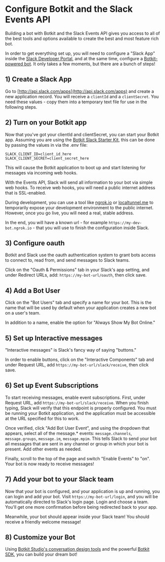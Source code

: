 # Configure Botkit and the Slack Events API

Building a bot with Botkit and the Slack Events API gives you access to all
of the best tools and options available to create the best and most feature
rich bot.

In order to get everything set up, you will need to configure a "Slack App"
inside the [Slack Developer Portal](http://api.slack.com/apps), and at the same time,
configure a [Botkit-powered bot](http://botkit.ai). It only takes a few moments,
but there are a bunch of steps!

## 1) Create a Slack App

Go to [http://api.slack.com/apps](http://api.slack.com/apps) and create a new application record.
You will receive a `clientId` and a `clientSecret`. You need these values - copy them into a temporary text file
for use in the following steps.

## 2) Turn on your Botkit app

Now that you've got your clientId and clientSecret, you can start your Botkit app.
Assuming you are using the [Botkit Slack Starter Kit](https://github.com/chrisenytc/botkit-starter-kit),
this can be done by passing the values in via the .env file:

```
SLACK_CLIENT_ID=client_id_here
SLACK_CLIENT_SECRET=client_secret_here
```

This will cause the Botkit application to boot up and start listening for messages via incoming web hooks.

With the Events API, Slack will send all information to your bot via simple
web hooks. To receive web hooks, you will need a public internet address that is
SSL-enabled.

During development, you can use a tool like [ngrok.io](http://ngrok.io) or [localtunnel.me](http://localtunnel.me)
to temporarily expose your development environment to the public internet.
However, once you go live, you will need a real, stable address.

In the end, you will have a known url - for example `https://my-dev-bot.ngrok.io` -
that you will use to finish the configuration inside Slack.

## 3) Configure oauth

Botkit and Slack use the oauth authentication system to grant bots access to
connect to, read from, and send messages to Slack teams.

Click on the "Oauth & Permissions" tab in your Slack's app setting, and under
Redirect URLs, add: `https://my-bot-url/oauth`, then click save.

## 4) Add a Bot User

Click on the "Bot Users" tab and specify a name for your bot. This is the name
that will be used by default when your application creates a new bot on a user's
team.

In addition to a name, enable the option for "Always Show My Bot Online."

## 5) Set up Interactive messages

"Interactive messages" is Slack's fancy way of saying "buttons."

In order to enable buttons, click on the "Interactive Components" tab and under Request URL, add `https://my-bot-url/slack/receive`, then click save.

## 6) Set up Event Subscriptions

To start receiving messages, enable event subscriptions. First, under Request URL,
add `https://my-bot-url/slack/receive`. When you finish typing, Slack will verify
that this endpoint is properly configured. You must be running your Botkit application,
and the application must be accessible at the URL specified for this to work.

Once verified, click "Add Bot User Event", and using the dropdown that appears,
select all of the message.* events: `message.channels`, `message.groups`, `message.im`, `message.mpim`.
This tells Slack to send your bot all messages that are sent in any channel or group
in which your bot is present. Add other events as needed.

Finally, scroll to the top of the page and switch "Enable Events" to "on".
Your bot is now ready to receive messages!

## 7) Add your bot to your Slack team

Now that your bot is configured, and your application is up and running,
you can login and add your bot. Visit `https://my-bot-url/login`, and you
will be automatically directed to Slack's login page. Login and choose a team.
You'll get one more confirmation before being redirected back to your app.

Meanwhile, your bot should appear inside your Slack team! You should receive
a friendly welcome message!

## 8) Customize your Bot

Using [Botkit Studio's conversation design tools](https://studio.botkit.ai) and the powerful [Botkit SDK](https://github.com/howdyai/botkit), you can build your dream bot!
